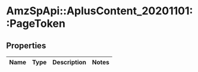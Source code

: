 # AmzSpApi::AplusContent_20201101::PageToken

## Properties
Name | Type | Description | Notes
------------ | ------------- | ------------- | -------------

